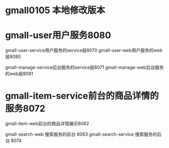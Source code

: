 # gmall0105 本地修改版本

# gmall-user用户服务8080
gmall-user-service用户服务的service层8070
gmall-user-web用户服务的web层8080


gmall-manage-service后台服务的service层8071
gmall-manage-web后台服务的web层8081

# gmall-item-service前台的商品详情的服务8072
gmall-item-web前台的商品详情展示8082

gmall-search-web 搜索服务的前台 8083
gmall-search-service 搜索服务的后台 8074
